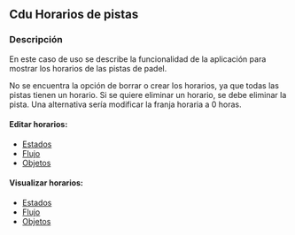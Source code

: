 ## Cdu Horarios de pistas

### Descripción

En este caso de uso se describe la funcionalidad de la aplicación para mostrar los horarios de las pistas de padel.

No se encuentra la opción de borrar o crear los horarios, ya que todas las pistas tienen un horario. Si se quiere eliminar un horario, se debe eliminar la pista. Una alternativa sería modificar la franja horaria a 0 horas.

#### Editar horarios:
- [Estados](./CduEditarHorario/DiagramaDeEstados.svg)
- [Flujo](./CduEditarHorario/DiagramaDeFlujo.svg)
- [Objetos](./CduEditarHorario/DiagramaDeObjetos.svg)

#### Visualizar horarios:
- [Estados](./CduVisualizarHorario/DiagramaDeEstados.svg)
- [Flujo](./CduVisualizarHorario/DiagramaDeFlujo.svg)
- [Objetos](./CduVisualizarHorario/DiagramaDeObjetos.svg)
